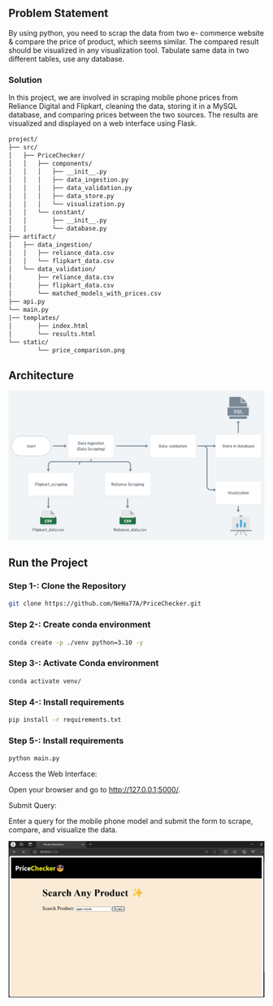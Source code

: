 ## Problem Statement
By using python, you need to scrap the data from two e-
commerce website &amp; compare the price of product, which
seems similar.
The compared result should be visualized in any visualization
tool.
Tabulate same data in two different tables, use any database.

### Solution
In this project, we are involved in scraping mobile phone prices from Reliance Digital and Flipkart, cleaning the data, storing it in a MySQL database, and comparing prices between the two sources. The results are visualized and displayed on a web interface using Flask.

```
project/
├── src/
│   ├── PriceChecker/
│   │   ├── components/
│   │   │   ├── __init__.py
│   │   │   ├── data_ingestion.py
│   │   │   ├── data_validation.py
│   │   │   ├── data_store.py
│   │   │   └── visualization.py
│   │   └── constant/
│   │       ├── __init__.py
│   │       └── database.py
├── artifact/
│   ├── data_ingestion/
│   │   ├── reliance_data.csv
│   │   └── flipkart_data.csv
│   └── data_validation/
│       ├── reliance_data.csv
│       ├── flipkart_data.csv
│       └── matched_models_with_prices.csv
├── api.py
└── main.py
|── templates/
│       ├── index.html
│       └── results.html
└── static/
        └── price_comparison.png
```
## Architecture
![](https://raw.githubusercontent.com/NeHa77A/PriceChecker/main/architecture.png)

## Run the Project
### Step 1-: Clone the Repository
```bash
git clone https://github.com/NeHa77A/PriceChecker.git
```

### Step 2-: Create conda environment
```bash
conda create -p ./venv python=3.10 -y
```

### Step 3-: Activate Conda environment
```bash
conda activate venv/
```

### Step 4-: Install requirements
```bash
pip install -r requirements.txt
```

### Step 5-: Install requirements
```bash
python main.py
```
Access the Web Interface:

Open your browser and go to http://127.0.0.1:5000/.

Submit Query:

Enter a query for the mobile phone model and submit the form to scrape, compare, and visualize the data.

![](https://raw.githubusercontent.com/NeHa77A/PriceChecker/main/output.png)
